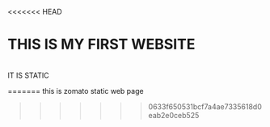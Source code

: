 <<<<<<< HEAD
# THIS IS MY FIRST WEBSITE 
<BR>
 IT IS STATIC
 
=======
this is zomato static web page
>>>>>>> 0633f650531bcf7a4ae7335618d0eab2e0ceb525
